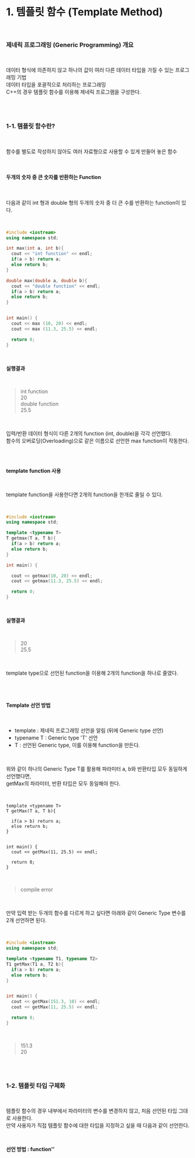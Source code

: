 # 1. 템플릿 함수 (Template Method)

<br/>

### 제네릭 프로그래밍 (Generic Programming) 개요

<br/>

데이터 형식에 의존하지 않고 하나의 값이 여러 다른 데이터 타입을 가질 수 있는 프로그래밍 기법<br/>
데이터 타입을 포괄적으로 처리하는 프로그래밍<br/>
C++의 경우 템플릿 함수를 이용해 제네릭 프로그램을 구성한다.<br/>

<br/>
<br/>

### 1-1. 템플릿 함수란?

<br/>

함수를 별도로 작성하지 않아도 여러 자료형으로 사용할 수 있게 만들어 놓은 함수<br/>

<br/>

#### 두개의 숫자 중 큰 숫자를 반환하는 Function

<br/>

다음과 같이 int 형과 double 형의 두개의 숫자 중 더 큰 수를 반환하는 function이 있다.<br/>

<br/>

```c++
#include <iostream>
using namespace std;

int max(int a, int b){
  cout << "int function" << endl;
  if(a > b) return a;
  else return b;
}

double max(double a, double b){
  cout << "double function" << endl;
  if(a > b) return a;
  else return b;
}


int main() { 
  cout << max (10, 20) << endl;
  cout << max (11.3, 25.5) << endl;

  return 0;
}
```

<br/>

__실행결과__

<br/>

> int function <br/>
> 20 <br/>
> double function <br/>
> 25.5 <br/>

<br/>

입력/반환 데이터 형식이 다른 2개의 function (int, double)을 각각 선언했다. <br/>
함수의 오버로딩(Overloading)으로 같은 이름으로 선언한 max function이 작동한다. <br/>

<br/>
<br/>

__template function 사용__

<br/>

template function을 사용한다면 2개의 function을 한개로 줄일 수 있다.

<br/>

```c++
#include <iostream>
using namespace std;

template <typename T>
T getmax(T a, T b){
  if(a > b) return a;
  else return b;
}

int main() { 

  cout << getmax(10, 20) << endl;
  cout << getmax(11.3, 25.5) << endl;

  return 0;
}
```

<br/>

__실행결과__

<br/>

> 20 <br/>
> 25.5 <br/>

<br/>

template type으로 선언된 function을 이용해 2개의 function을 하나로 줄였다.<br/>

<br/>
<br/>

#### Template 선언 방법

<br/>

- template : 제네릭 프로그래밍 선언을 알림 (뒤에 Generic type 선언) <br/>
- typename T : Generic type 'T' 선언 <br/>
- T : 선언된 Generic type, 이를 이용해 function을 만든다.<br/>

<br/>

위와 같이 하나의 Generic Type T를 활용해 파라미터 a, b와 반환타입 모두 동일하게 선언했다면, <br/>
getMax의 파라미터, 반환 타입은 모두 동일해야 한다. <br/>

<br/>

```
template <typename T>
T getMax(T a, T b){

  if(a > b) return a;
  else return b;
}


int main() { 
  cout << getMax(11, 25.5) << endl;

  return 0;
}
```

<br/>

> compile error <br/>

<br/>

만약 입력 받는 두개의 함수를 다르게 하고 싶다면 아래와 같이 Generic Type 변수를 2개 선언하면 된다.<br/>

<br/>

```c++
#include <iostream>
using namespace std;

template <typename T1, typename T2>
T1 getMax(T1 a, T2 b){
  if(a > b) return a;
  else return b;
}


int main() { 
  cout << getMax(151.3, 10) << endl;
  cout << getMax(11, 25.5) << endl;

  return 0;
}
```

<br/>

> 151.3 <br/>
> 20 <br/>

<br/>
<br/>

### 1-2. 템플릿 타입 구체화

<br/>

템플릿 함수의 경우 내부에서 파라미터의 변수를 변경하지 않고, 처음 선언된 타입 그대로 사용한다.<br/>
만약 사용자가 직접 템플릿 함수에 대한 타입을 지정하고 싶을 때 다음과 같이 선언한다.<br/>

<br/>

__선언 방법 : function'<data type>'__



